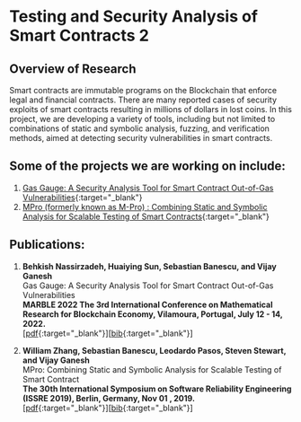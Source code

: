 
# Testing and Security Analysis of Smart Contracts 2

## Overview of Research
Smart contracts are immutable programs on the Blockchain that enforce legal and financial contracts. There are many reported cases of security exploits of smart contracts resulting in millions of dollars in lost coins. In this project, we are developing a variety of tools, including but not limited to combinations of static and symbolic analysis, fuzzing, and verification methods, aimed at detecting security vulnerabilities in smart contracts.


## Some of the projects we are working on include:
1. [Gas Gauge: A Security Analysis Tool for Smart Contract Out-of-Gas Vulnerabilities](https://smart-contract-analysis.github.io/website/gas_gauge.html){:target="_blank"}
2. [MPro (formerly known as M-Pro) : Combining Static and Symbolic Analysis for Scalable Testing of Smart Contracts](https://smart-contract-analysis.github.io/website/mpro.html){:target="_blank"}

## Publications:
1. **Behkish Nassirzadeh, Huaiying Sun, Sebastian Banescu, and Vijay Ganesh**  
  Gas Gauge: A Security Analysis Tool for Smart Contract Out-of-Gas Vulnerabilities  
  **MARBLE 2022 The 3rd International Conference on Mathematical Research for Blockchain Economy, Vilamoura, Portugal, July 12 - 14, 2022.**  
[[pdf](https://arxiv.org/pdf/2112.14771){:target="_blank"}][[bib](https://dblp.uni-trier.de/rec/journals/corr/abs-2112-14771.html?view=bibtex){:target="_blank"}]

2. **William Zhang, Sebastian Banescu, Leodardo Pasos, Steven Stewart, and Vijay Ganesh**  
  MPro: Combining Static and Symbolic Analysis for Scalable Testing of Smart Contract  
  **The 30th International Symposium on Software Reliability Engineering (ISSRE 2019), Berlin, Germany, Nov 01 , 2019.**  
[[pdf](https://arxiv.org/pdf/1911.00570.pdf){:target="_blank"}][[bib](https://dblp.uni-trier.de/rec/conf/issre/ZhangBPSG19.html){:target="_blank"}]
